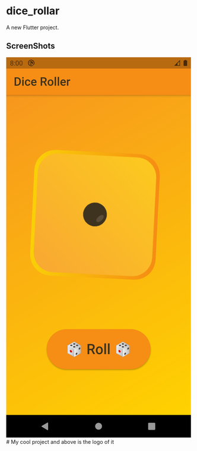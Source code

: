 # dice_rollar

A new Flutter project.

## ScreenShots

<img src="/images/Screenshot_1598495408.png" alt="Screen shot 1"/>
# My cool project and above is the logo of it


